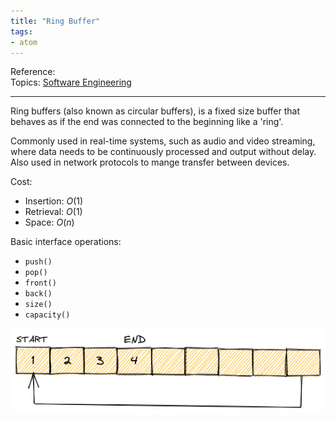 ```yaml
---
title: "Ring Buffer"
tags:
- atom
---
```

Reference:  
Topics: [Software Engineering](Topics/Software%20Engineering.md)  

---

Ring buffers (also known as circular buffers), is a fixed size buffer that
behaves as if the end was connected to the beginning like a 'ring'.

Commonly used in real-time systems, such as audio and video streaming,
where data needs to be continuously processed and output without delay.
Also used in network protocols to mange transfer between devices.

Cost:
- Insertion: $O(1)$
- Retrieval: $O(1)$
- Space: $O(n)$

Basic interface operations:
- `push()`
- `pop()`
- `front()`
- `back()`
- `size()`
- `capacity()`

![ringbuffer](attachments/ringbuffer.png)